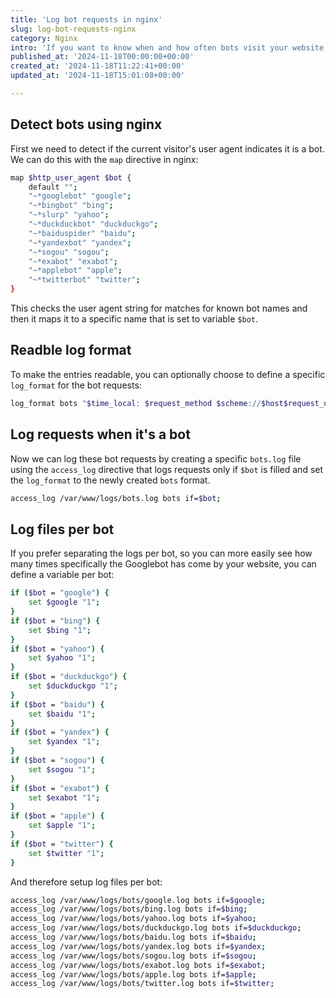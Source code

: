 ```yaml
---
title: 'Log bot requests in nginx'
slug: log-bot-requests-nginx
category: Nginx
intro: 'If you want to know when and how often bots visit your website, you can easily track this using the following configuration in nginx.'
published_at: '2024-11-18T00:00:00+00:00'
created_at: '2024-11-18T11:22:41+00:00'
updated_at: '2024-11-18T15:01:08+00:00'

---
```

## Detect bots using nginx

First we need to detect if the current visitor's user agent indicates it is a bot. We can do this with the `map` directive in nginx:

```bash
map $http_user_agent $bot {
    default "";
    "~*googlebot" "google";
    "~*bingbot" "bing";
    "~*slurp" "yahoo";
    "~*duckduckbot" "duckduckgo";
    "~*baiduspider" "baidu";
    "~*yandexbot" "yandex";
    "~*sogou" "sogou";
    "~*exabot" "exabot";
    "~*applebot" "apple";
    "~*twitterbot" "twitter";
}
```

This checks the user agent string for matches for known bot names and then it maps it to a specific name that is set to variable `$bot`.

## Readble log format

To make the entries readable, you can optionally choose to define a specific `log_format` for the bot requests:

```bash
log_format bots "$time_local: $request_method $scheme://$host$request_uri [$status] $bytes_sent @ $request_time ($http_referer)";
```

## Log requests when it's a bot

Now we can log these bot requests by creating a specific `bots.log` file using the `access_log` directive that logs requests only if `$bot` is filled and set the `log_format` to the newly created `bots` format.

```bash
access_log /var/www/logs/bots.log bots if=$bot;
```

## Log files per bot

If you prefer separating the logs per bot, so you can more easily see how many times specifically the Googlebot has come by your website, you can define a variable per bot:

```bash
if ($bot = "google") {
    set $google "1";
}
if ($bot = "bing") {
    set $bing "1";
}
if ($bot = "yahoo") {
    set $yahoo "1";
}
if ($bot = "duckduckgo") {
    set $duckduckgo "1";
}
if ($bot = "baidu") {
    set $baidu "1";
}
if ($bot = "yandex") {
    set $yandex "1";
}
if ($bot = "sogou") {
    set $sogou "1";
}
if ($bot = "exabot") {
    set $exabot "1";
}
if ($bot = "apple") {
    set $apple "1";
}
if ($bot = "twitter") {
    set $twitter "1";
}
```

And therefore setup log files per bot:

```bash
access_log /var/www/logs/bots/google.log bots if=$google;
access_log /var/www/logs/bots/bing.log bots if=$bing;
access_log /var/www/logs/bots/yahoo.log bots if=$yahoo;
access_log /var/www/logs/bots/duckduckgo.log bots if=$duckduckgo;
access_log /var/www/logs/bots/baidu.log bots if=$baidu;
access_log /var/www/logs/bots/yandex.log bots if=$yandex;
access_log /var/www/logs/bots/sogou.log bots if=$sogou;
access_log /var/www/logs/bots/exabot.log bots if=$exabot;
access_log /var/www/logs/bots/apple.log bots if=$apple;
access_log /var/www/logs/bots/twitter.log bots if=$twitter;
```